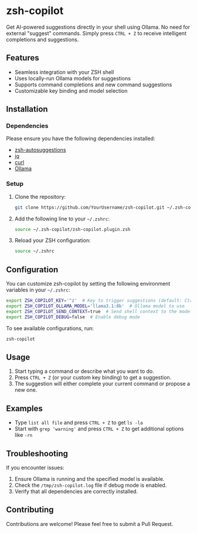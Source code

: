 # zsh-copilot

Get AI-powered suggestions directly in your shell using Ollama. No need for external "suggest" commands. Simply press `CTRL + Z` to receive intelligent completions and suggestions.

## Features

- Seamless integration with your ZSH shell
- Uses locally-run Ollama models for suggestions
- Supports command completions and new command suggestions
- Customizable key binding and model selection

## Installation

### Dependencies

Please ensure you have the following dependencies installed:

* [zsh-autosuggestions](https://github.com/zsh-users/zsh-autosuggestions)
* [jq](https://github.com/jqlang/jq)
* [curl](https://github.com/curl/curl)
* [Ollama](https://github.com/jmorganca/ollama)

### Setup

1. Clone the repository:
   ```sh
   git clone https://github.com/YourUsername/zsh-copilot.git ~/.zsh-copilot
   ```

2. Add the following line to your `~/.zshrc`:
   ```sh
   source ~/.zsh-copilot/zsh-copilot.plugin.zsh
   ```

3. Reload your ZSH configuration:
   ```sh
   source ~/.zshrc
   ```

## Configuration

You can customize zsh-copilot by setting the following environment variables in your `~/.zshrc`:

```sh
export ZSH_COPILOT_KEY='^z'  # Key to trigger suggestions (default: Ctrl+Z)
export ZSH_COPILOT_OLLAMA_MODEL='llama3.1:8b'  # Ollama model to use
export ZSH_COPILOT_SEND_CONTEXT=true  # Send shell context to the model
export ZSH_COPILOT_DEBUG=false  # Enable debug mode
```

To see available configurations, run:
```sh
zsh-copilot
```

## Usage

1. Start typing a command or describe what you want to do.
2. Press `CTRL + Z` (or your custom key binding) to get a suggestion.
3. The suggestion will either complete your current command or propose a new one.

## Examples

- Type `list all file` and press `CTRL + Z` to get `ls -la`
- Start with `grep 'warning'` and press `CTRL + Z` to get additional options like `-rn`

## Troubleshooting

If you encounter issues:

1. Ensure Ollama is running and the specified model is available.
2. Check the `/tmp/zsh-copilot.log` file if debug mode is enabled.
3. Verify that all dependencies are correctly installed.

## Contributing

Contributions are welcome! Please feel free to submit a Pull Request.


